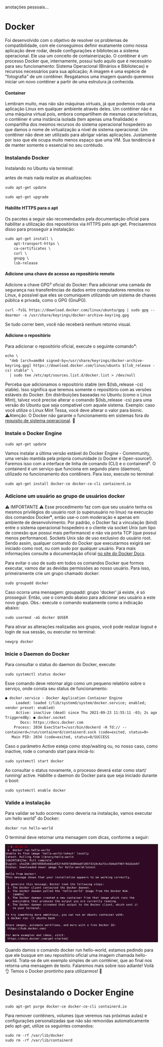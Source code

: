 anotações pessoais...

# Docker

Foi desenvolvido com o objetivo de resolver os problemas de compatibilidade, com ele conseguimos definir exatamente como nossa aplicação deve rodar, desde configurações e bibliotecas a sistema operacional.
Ele usa um conceito de containerização.
O contêiner é um processo Docker que, internamente, possui tudo aquilo que é necessário para seu funcionamento: Sistema Operacional (Binários e Bibliotecas) e recursos necessários para sua aplicação;
A imagem é uma espécie de "fotografia" de um contêiner. Resgatamos uma imagem quando queremos iniciar um novo contêiner a partir de uma estrutura já conhecida.

#### Container

Lembram muito, mas não são máquinas virtuais, já que podemos roda uma aplicação Linux em qualquer ambiente através deles.
Um contêiner não é uma máquina virtual pois, embora compartilhem de mesmas caracterísitcas, o contêiner é uma instância isolada (tem apenas uma finalidade) e compartilha dos mesmos recursos do sistema operacional hospedeiro ao que damos o nome de virtualização a nível de sistema operacional.
Um contêiner não deve ser utilizado para abrigar várias aplicações. Justamente por isso que ele ocupa muito menos espaço que uma VM. Sua tendência é de manter somente o essencial no seu contéudo.

### Instalando Docker

Instalando no Ubuntu via terminal:

antes de mais nada realize as atualizações:

`sudo apt-get update`

`sudo apt-get upgrade`

#### Habilite HTTPS para o apt

Os pacotes a seguir são recomendados pela documentação oficial para habilitar a utilização dos repositórios via HTTPS pelo apt-get. Precisaremos disso para prosseguir a instalação:
```
sudo apt-get install \
    apt-transport-https \
    ca-certificates \
    curl \
    gnupg \
    lsb-release
```

#### Adicione uma chave de acesso ao repositório remoto

Adicione a chave GPG³ oficial do Docker:
Para adicionar uma camada de segurança nas transferências de dados entre computadores remotos no Linux, é possível que eles se comuniquem utilizando um sistema de chaves pública e privada, como o GPG (GnuPG).

`curl -fsSL https://download.docker.com/linux/ubuntu/gpg | sudo gpg --dearmor -o /usr/share/keyrings/docker-archive-keyring.gpg`

Se tudo correr bem, você não receberá nenhum retorno visual.

#### Adicione o repositório

Para adicionar o repositório oficial, execute o seguinte comando⁴:
```
echo \
  "deb [arch=amd64 signed-by=/usr/share/keyrings/docker-archive-keyring.gpg] https://download.docker.com/linux/ubuntu $(lsb_release -cs) stable" \
  | sudo tee /etc/apt/sources.list.d/docker.list > /dev/null
```
Perceba que adicionamos o repositório stable (em $(lsb_release -cs) stable). Isso significa que teremos somente o repositório com as versões estáveis do Docker.
Em distribuições baseadas no Ubuntu (como o Linux Mint), talvez você precise alterar o comando $(lsb_release -cs) para uma versão do Ubuntu que seja compatível com aquele sistema. Exemplo: caso você utilize o Linux Mint Tessa, você deve alterar o valor para bionic.
⚠️Atenção: O Docker não garante o funcionamento em sistemas fora do [requisito de sistema operacional](https://docs.docker.com/engine/install/ubuntu/#os-requirements). 👀

### Instale o Docker Engine

`sudo apt-get update`

Vamos instalar a última versão estável do Docker Engine - Commmunity, uma versão mantida pela própria comunidade (o Docker é Open-source!). Faremos isso com a interface de linha de comando (CLI) e o containerd⁵.
O containerd é um serviço que funciona em segundo plano (daemon), utilizado no funcionamento dos contêiners.
Para isso, execute no terminal:

`sudo apt-get install docker-ce docker-ce-cli containerd.io`

### Adicione um usuário ao grupo de usuários docker

⚠️ IMPORTANTE ⚠️ Esse procedimento faz com que seu usuário tenha os mesmos privilégios do usuário root (o superusuário no linux) na execução dos comandos Docker⁶, então use-o com moderação e apenas em ambiente de desenvolvimento.
Por padrão, o Docker faz a vinculação (bind) entre o sistema operacional hospedeiro e o cliente via socket Unix (um tipo de conexão que possui mais performance) e não via porta TCP (que possui menos performance).
Sockets Unix são de uso exclusivo do usuário root. Sendo assim, qualquer comando do Docker que executarmos exigirá ser iniciado como root, ou com sudo por qualquer usuário.
Para mais informações consulte a documentação oficial [no site do Docker Docs](https://docs.docker.com/engine/security/#docker-daemon-attack-surface).

Para evitar o uso de sudo em todos os comandos Docker que formos executar, vamos dar as devidas permissões ao nosso usuário. Para isso, primeiramente crie um grupo chamado docker:

`sudo groupadd docker`

Caso ocorra uma mensagem: groupadd: grupo 'docker' já existe, é só prosseguir.
Então, use o comando abaixo para adicionar seu usuário a este novo grupo. Obs.: execute o comando exatamente como a indicação abaixo:

`sudo usermod -aG docker $USER`

Para ativar as alterações realizadas aos grupos, você pode realizar logout e login de sua sessão, ou executar no terminal:

`newgrp docker`

### Inicie o Daemon do Docker

Para consultar o status do daemon do Docker, execute:

`sudo systemctl status docker`

Esse comando deve retornar algo como um pequeno relatório sobre o serviço, onde consta seu status de funcionamento:
```
● docker.service - Docker Application Container Engine
     Loaded: loaded (/lib/systemd/system/docker.service; enabled; vendor preset: enabled)
     Active: inactive (dead) since Thu 2021-09-23 11:55:11 -03; 2s ago
TriggeredBy: ● docker.socket
       Docs: https://docs.docker.com
    Process: 2034 ExecStart=/usr/bin/dockerd -H fd:// --containerd=/run/containerd/containerd.sock (code=exited, status=0>
   Main PID: 2034 (code=exited, status=0/SUCCESS
```

Caso o parâmetro Active esteja como stop/waiting ou, no nosso caso, como inactive, rode o comando start para iniciá-lo:

`sudo systemctl start docker`

Ao consultar o status novamente, o processo deverá estar como start/ running/ active.
Habilite o daemon do Docker para que seja iniciado durante o boot:

`sudo systemctl enable docker`

### Valide a instalação

Para validar se tudo ocorreu como deveria na instalação, vamos executar um hello world⁷ do Docker:

`docker run hello-world`

O terminal deve retornar uma mensagem com dicas, conforme a seguir:

![Hellow World](/03-back-end/bloco-19-docker-utilizando-containers/images/docker-hello-world.png)

Quando damos o comando docker run hello-world, estamos pedindo para que ele busque em seu repositório oficial uma imagem chamada hello-world. Trata-se de um exemplo simples de um contêiner, que ao final nos retorna uma mensagem de texto. Falaremos mais sobre isso adiante!
Voilà 👌 Temos o Docker prontinho para utilizarmos! 🐋

# Desinstalando o Docker Engine

`sudo apt-get purge docker-ce docker-ce-cli containerd.io`

Para remover contêiners, volumes (que veremos nas próximas aulas) e configurações personalizadas que não são removidas automaticamente pelo apt-get, utilize os seguintes comandos:
```
sudo rm -rf /var/lib/docker
sudo rm -rf /var/lib/containerd
```
